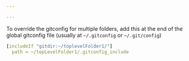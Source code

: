 ```yaml
---

---
```



To override the gitconfig for multiple folders, add this at the end of the global gitconfig file (usually at ```~/.gitconfig``` or ```~/.git/config```)

```yaml
[includeIf "gitdir:~/toplevelFolder1/"]
  path = ~/topLevelFolder1/.gitconfig_include
```